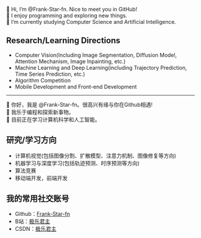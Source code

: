 <!-- [![stats](https://github-readme-stats.vercel.app/api?username=Frank-Star-fn&theme=merko)](https://github.com/anuraghazra/github-readme-stats) -->

👋 Hi, I’m @Frank-Star-fn. Nice to meet you in GitHub!
<br>
👀 I enjoy programming and exploring new things.
<br>
🌱 I’m currently studying Computer Science and Artificial Intelligence.

## Research/Learning Directions
- Computer Vision(Including Image Segmentation, Diffusion Model, Attention Mechanism, Image Inpainting, etc.)
- Machine Learning and Deep Learning(including Trajectory Prediction, Time Series Prediction, etc.)
- Algorithm Competition
- Mobile Development and Front-end Development

<hr>

👋 你好，我是 @Frank-Star-fn。很高兴有缘与你在Github相遇!
<br>
👀 我乐于编程和探索新事物。
<br>
🌱 目前正在学习计算机科学和人工智能。

## 研究/学习方向
- 计算机视觉(包括图像分割、扩散模型、注意力机制、图像修复等方向)
- 机器学习与深度学习(包括轨迹预测、时序预测等方向)
- 算法竞赛
- 移动端开发，前端开发

## 我的常用社交账号
- Github：[Frank-Star-fn](https://github.com/Frank-Star-fn)
- B站：[极乐君主](https://space.bilibili.com/102536071)
- CSDN：[极乐君主](https://blog.csdn.net/weixin_51937688)

<!---
Frank-Star-fn/Frank-Star-fn is a ✨ special ✨ repository because its `README.md` (this file) appears on your GitHub profile.
--->
